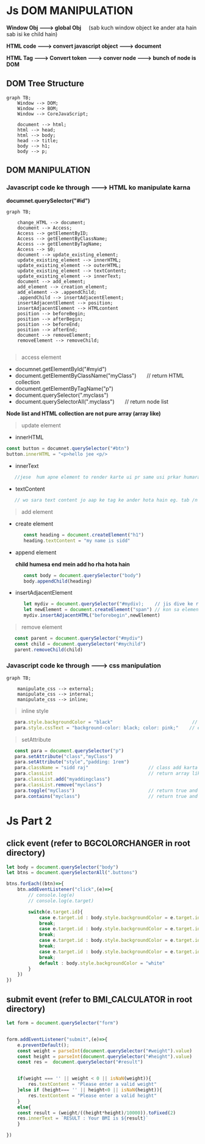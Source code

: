 # Js DOM MANIPULATION

**Window Obj ---> global Obj** &nbsp;  &nbsp;    (sab kuch window object ke ander ata hain sab isi ke child hain)

**HTML code ---> convert javascript object  ---> document**

**HTML Tag  ---> Convert token ---> conver node ---> bunch of node is DOM**

## DOM Tree Structure

```mermaid
graph TB;
    Window --> DOM;
    Window --> BOM;
    Window --> CoreJavaScript;
    
    document --> html;
    html --> head;
    html --> body;
    head --> title;
    body --> h1;
    body --> p;
```
## DOM MANIPULATION
### Javascript code ke through ---> HTML ko manipulate karna

**documnet.querySelector("#id")**

```mermaid
graph TB;

    change_HTML --> document;
    document --> Access;
    Access --> getElementByID;
    Access --> getElementByClassName;
    Access --> getElementByTagName;
    Access --> $0;
    document --> update_existing_element;
    update_existing_element --> innerHTML;
    update_existing_element --> outerHTML;
    update_existing_element --> textContent;
    update_existing_element --> innerText;
    document --> add_element;
    add_element --> creation_element;
    add_element --> .appendChild;
    .appendChild --> insertAdjacentElement;
    insertAdjacentElement --> position;
    insertAdjacentElement --> HTMLcontent
    position --> beforeBegin;
    position --> afterBegin;
    position --> beforeEnd;
    position --> afterEnd;
    document --> removeElement;
    removeElement --> removeChild;


```
> access element

- documnet.getElementById("#myid")
- document.getElementByClassName("myClass") &nbsp; &nbsp; &nbsp; // return HTML collection
- document.getElementByTagName("p")
- document.querySelector(".myclass")
- document.querySelectorAll(".myclass") &nbsp; &nbsp; &nbsp; // return node list

**Node list and HTML collection are not pure array (array like)**

> update element

- innerHTML
```javascript
const button = documnet.querySelector("#btn")
button.innerHTML = "<p>hello jee <p/>
```
- innerText
```javascript
   //jese  hum apne element to render karte ui pr same usi prkar humara innerHTML output dega
```
- textContent
```javascript
   // wo sara text content jo aap ke tag ke ander hota hain eg. tab /n
```

> add element

- create element
  ```javascript
     const heading = document.createElement("h1")
     heading.textContent = "my name is sidd"
  ```
- append element
  
  **child humesa end mein add ho rha hota hain**
  
  ```javascript
     const body = document.querySelector("body")
     body.appendChild(heading)
  ```
  
- insertAdjacentElement
  
  ```javascript
     let mydiv = document.querySelector("#mydiv);    // jis dive ke relative mein rkhna chate hain use select karna
     let newElement = document.createElement("span") // kon sa element rkhna hai
     mydiv.insertAdjacentHTML("beforebegin",newElement)
  ```
  
> remove element

```javascript
   const parent = document.querySelector("#mydiv")
   const child = document.querySelector("#mychild")
   parent.removeChild(child)
```
### Javascript code ke through ---> css manipulation

```mermaid
graph TB;

    manipulate_css --> external;
    manipulate_css --> internal;
    manipulate_css --> inline;

```

> inline style

 ```javascript
    para.style.backgroundColor = "black"                             // ek bar mein ek hi property ko change kar pata hunn
    para.style.cssText = "background-color: black; color: pink;"    // ek sath multiple style change kar sakta hunn
```
> setAttribute
```javascript
   const para = document.querySelector("p")
   para.setAttribute("class","myClass")
   para.setAttribute("style","padding: 1rem")
   para.className = "sidd raj"                      // class add karta hain
   para.classList                                   // return array like
   para.classList.add("myaddingclass")
   para.classList.remove("myclass")
   para.toggle("myClass")                           // return true and false class add or remove karega
   para.contains("myclass")                         // return true and false check present and absent
```

# Js Part 2
## click event (refer to BGCOLORCHANGER in root directory)
```javascript
let body = document.querySelector("body")
let btns = document.querySelectorAll(".buttons")

btns.forEach((btn)=>{
    btn.addEventListener("click",(e)=>{
        // console.log(e)
        // console.log(e.target)

        switch(e.target.id){
            case e.target.id : body.style.backgroundColor = e.target.id
            break;
            case e.target.id : body.style.backgroundColor = e.target.id
            break;
            case e.target.id : body.style.backgroundColor = e.target.id
            break;
            case e.target.id : body.style.backgroundColor = e.target.id;
            break;
            default : body.style.backgroundColor = "white"
        }
    })
})
```
## submit event (refer to BMI_CALCULATOR in root directory)
```javascript
let form = document.querySelector("form")


form.addEventListener("submit",(e)=>{
    e.preventDefault();
    const weight = parseInt(document.querySelector("#weight").value)
    const height = parseInt(document.querySelector("#height").value)
    const res =  document.querySelector("#result")


    if(weight === '' || weight < 0 || isNaN(weight)){
        res.textContent = "Please enter a valid weight"
    }else if (height=== '' || height<0 || isNaN(height)){
        res.textContent = "Please enter a valid height"
    }
    else{
    const result = (weight/((height*height)/10000)).toFixed(2)
    res.innerText = `RESULT : Your BMI is ${result}`
    }

})
```





